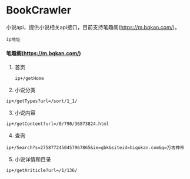 # BookCrawler
小说api，提供小说相关api接口，目前支持笔趣阁(https://m.bqkan.com/)。

```
ip地址
```
 
 #### 笔趣阁(https://m.bqkan.com/)
 
 1. 首页 
 
    ```
    ip+/getHome
    ```
 2. 小说分类
   ```
   ip+/getTypes?url=/sort/1_1/
   ```  
 3. 小说内容
   ```
   ip+/getContent?url=/0/790/36873824.html
   ```
 4. 查询
   ```
   ip+/Search?s=2758772450457967865&ie=gbk&siteid=biqukan.com&q=万古神帝
   ```
 5. 小说详情和目录
   ```
   ip+/getAriticle?url=/1/136/
   ```

